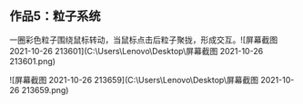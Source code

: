 ## 作品5：粒子系统

一圈彩色粒子围绕鼠标转动，当鼠标点击后粒子聚拢，形成交互。![屏幕截图 2021-10-26 213601](C:\Users\Lenovo\Desktop\屏幕截图 2021-10-26 213601.png)

![屏幕截图 2021-10-26 213659](C:\Users\Lenovo\Desktop\屏幕截图 2021-10-26 213659.png)